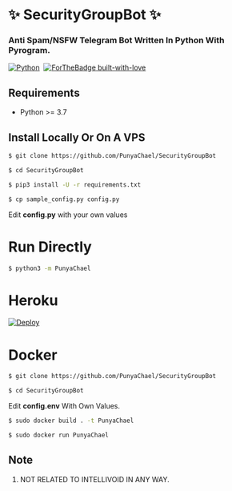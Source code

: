 # ✨ SecurityGroupBot ✨
### Anti Spam/NSFW Telegram Bot Written In Python With Pyrogram.


[![Python](http://forthebadge.com/images/badges/made-with-python.svg)](https://python.org)&nbsp;
[![ForTheBadge built-with-love](http://ForTheBadge.com/images/badges/built-with-love.svg)](https://GitHub.com/PunyaChael/)



## Requirements

- Python >= 3.7


## Install Locally Or On A VPS

```sh
$ git clone https://github.com/PunyaChael/SecurityGroupBot

$ cd SecurityGroupBot

$ pip3 install -U -r requirements.txt

$ cp sample_config.py config.py
```
Edit **config.py** with your own values

# Run Directly
```sh
$ python3 -m PunyaChael
```

# Heroku

[![Deploy](https://www.herokucdn.com/deploy/button.svg)](https://heroku.com/deploy?template=https://github.com/PunyaChael/SecurityGroupBot/)

# Docker

```sh
$ git clone https://github.com/PunyaChael/SecurityGroupBot

$ cd SecurityGroupBot
```

Edit **config.env** With Own Values.

```sh
$ sudo docker build . -t PunyaChael

$ sudo docker run PunyaChael
```

## Note

1. NOT RELATED TO INTELLIVOID IN ANY WAY.
